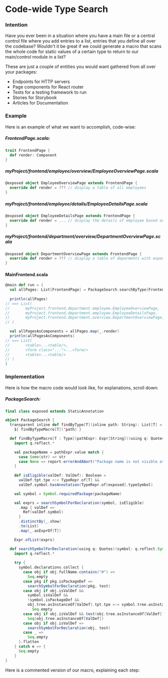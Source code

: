 # Code-wide Type Search
### Intention
Have you ever been in a situation where you have a main file or a central control file where you add entries to a list, entries that you define all over the codebase?   Wouldn't it be great if we could generate a macro that scans the whole code for static values of a certain type to return to our main/control module in a list?  

These are just a couple of entities you would want gathered from all over your packages:
- Endpoints for HTTP servers
- Page components for React router
- Tests for a testing framework to run
- Stories for Storybook
- Articles for Documentation

### Example
Here is an example of what we want to accomplish, code-wise:

##### FrontendPage.scala:
```scala
trait FrontendPage {
  def render: Component
}
```
##### myProject/frontend/employee/overview/EmployeeOverviewPage.scala
```scala
@exposed object EmployeeOverviewPage extends FrontendPage {
  override def render = ??? // display a table of all employees
}
```
##### myProject/frontend/employee/details/EmployeeDetailsPage.scala
```scala
@exposed object EmployeeDetailsPage extends FrontendPage {
  override def render = ... // display the details of employee based on url params
}
```
##### myProject/frontend/department/overview/DepartmentOverviewPage.scala
```scala
@exposed object DepartmentOverviewPage extends FrontendPage {
  override def render = ??? // display a table of deparments with expandable lists of employees, whatever
}
```

#### MainFrontend.scala
```scala
@main def run = {
  val allPages: List[FrontendPage] = PackageSearch.searchByType[FrontendPage]("myProject.frontend")
  
  println(allPages)
// ==> List(
//       myProject.frontend.department.employee.EmployeeOverviewPage,
//       myProject.frontend.department.employee.EmployeeDetailsPage,
//       myProject.frontend.department.overview.DepartmentOverviewPage,
// )

  val allPagesAsComponents = allPages.map(_.render)
  println(allPagesAsComponents)
// ==> List(
//       <table>...<table/>,
//       <form class="...">...<form/>
//       <table>...<table/>
// )
}
```

### Implementation
Here is how the macro code would look like, for explanations, scroll down:
##### PackageSearch:
```scala
final class exposed extends StaticAnnotation

object PackageSearch {
  transparent inline def findByType[T](inline path: String): List[T] =
    ${ findByTypeMacro[T]('path) }

  def findByTypeMacro[T : Type](pathExpr: Expr[String])(using q: Quotes): Expr[List[T]] =
    import q.reflect.*

    val packageName = pathExpr.value match {
      case Some(str) => str
      case None => report.errorAndAbort("Package name is not visible at compiletime")
    }
    
    def isEligible(valDef: ValDef): Boolean =
      valDef.tpt.tpe <:< TypeRepr.of[T] &&
      valDef.symbol.hasAnnotation(TypeRepr.of[exposed].typeSymbol)

    val symbol = Symbol.requiredPackage(packageName)

    val exprs = searchSymbolForDeclaration(symbol, isEligible)
      .map { valDef =>
        Ref(valDef.symbol)
      }
      .distinctBy(_.show)
      .to(List)
      .map(_.asExprOf[T])

    Expr.ofList(exprs)

  def searchSymbolForDeclaration(using q: Quotes)(symbol: q.reflect.Symbol, test: q.reflect.ValDef => Boolean): Seq[q.reflect.ValDef] =
    import q.reflect.*
    
    try {
      symbol.declarations.collect {
        case obj if obj.fullName.contains("#") =>
          Seq.empty
        case pkg if pkg.isPackageDef =>
          searchSymbolForDeclaration(pkg, test)
        case obj if obj.isValDef &&
          symbol.isValDef &&
          !symbol.isPackageDef &&
          obj.tree.asInstanceOf[ValDef].tpt.tpe =:= symbol.tree.asInstanceOf[ValDef].tpt.tpe =>
            Seq.empty
        case obj if obj.isValDef && test(obj.tree.asInstanceOf[ValDef]) =>
          Seq(obj.tree.asInstanceOf[ValDef])
        case obj if obj.isValDef =>
          searchSymbolForDeclaration(obj, test)
        case _ =>
          Seq.empty
      }.flatten
    } catch e => {
      Seq.empty
    }
}
```

Here is a commented version of our macro, explaining each step:
